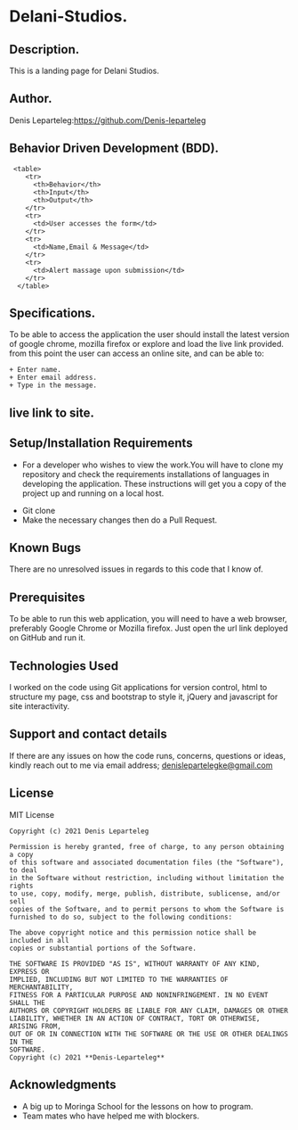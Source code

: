# Delani-Studios.

## Description.
This is a landing page for Delani Studios.

## Author.
Denis Leparteleg:https://github.com/Denis-leparteleg

## Behavior Driven Development (BDD).
     <table>
        <tr>
          <th>Behavior</th>
          <th>Input</th>
          <th>Output</th>
        </tr>
        <tr>
          <td>User accesses the form</td>
        </tr>
        <tr>
          <td>Name,Email & Message</td>
        </tr>
        <tr>
          <td>Alert massage upon submission</td>
        </tr>
      </table>

## Specifications.
To be able to access the application the user should install the latest version of google chrome, mozilla firefox or explore and load the live link provided.
from this point the user can access an online site, and can be able to:
```
+ Enter name.
+ Enter email address.
+ Type in the message.

```
##  live link to site.


## Setup/Installation Requirements
* For a developer who wishes to view the work.You will have to clone my repository and check the requirements installations of languages in developing the application.
These instructions will get you a copy of the project up and running on a local host.
+ Git clone 
+ Make the necessary changes then do a Pull Request.

## Known Bugs
There are no unresolved issues in regards to this code that I know of.

## Prerequisites
To be able to run this web application, you will need to have a web browser, preferably Google Chrome or Mozilla firefox.
Just open the url link deployed on GitHub and run it.

## Technologies Used
I worked on  the code using Git applications for version control, html to structure my page, css and bootstrap to style it, jQuery and javascript for site interactivity.

## Support and contact details
If there are any issues on how the code runs, concerns, questions or ideas, kindly reach out to me via email address; 
denislepartelegke@gmail.com

## License
MIT License
```
Copyright (c) 2021 Denis Leparteleg

Permission is hereby granted, free of charge, to any person obtaining a copy
of this software and associated documentation files (the "Software"), to deal
in the Software without restriction, including without limitation the rights
to use, copy, modify, merge, publish, distribute, sublicense, and/or sell
copies of the Software, and to permit persons to whom the Software is
furnished to do so, subject to the following conditions:

The above copyright notice and this permission notice shall be included in all
copies or substantial portions of the Software.

THE SOFTWARE IS PROVIDED "AS IS", WITHOUT WARRANTY OF ANY KIND, EXPRESS OR
IMPLIED, INCLUDING BUT NOT LIMITED TO THE WARRANTIES OF MERCHANTABILITY,
FITNESS FOR A PARTICULAR PURPOSE AND NONINFRINGEMENT. IN NO EVENT SHALL THE
AUTHORS OR COPYRIGHT HOLDERS BE LIABLE FOR ANY CLAIM, DAMAGES OR OTHER
LIABILITY, WHETHER IN AN ACTION OF CONTRACT, TORT OR OTHERWISE, ARISING FROM,
OUT OF OR IN CONNECTION WITH THE SOFTWARE OR THE USE OR OTHER DEALINGS IN THE
SOFTWARE.
Copyright (c) 2021 **Denis-Leparteleg**
```
## Acknowledgments

* A big up to Moringa School for the lessons on how to program.
* Team mates who have helped me with blockers.
